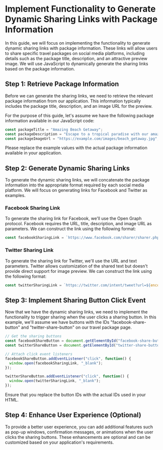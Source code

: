 # Implement Functionality to Generate Dynamic Sharing Links with Package Information

In this guide, we will focus on implementing the functionality to generate dynamic sharing links with package information. These links will allow users to share specific travel packages on social media platforms, including details such as the package title, description, and an attractive preview image. We will use JavaScript to dynamically generate the sharing links based on the package information.

## Step 1: Retrieve Package Information

Before we can generate the sharing links, we need to retrieve the relevant package information from our application. This information typically includes the package title, description, and an image URL for the preview.

For the purpose of this guide, let's assume we have the following package information available in our JavaScript code:

```javascript
const packageTitle = "Amazing Beach Getaway";
const packageDescription = "Escape to a tropical paradise with our amazing beach getaway package. Enjoy pristine beaches, luxurious accommodations, and a range of exciting activities.";
const packageImageUrl = "https://example.com/images/beach_getaway.jpg";
```

Please replace the example values with the actual package information available in your application.

## Step 2: Generate Dynamic Sharing Links

To generate the dynamic sharing links, we will concatenate the package information into the appropriate format required by each social media platform. We will focus on generating links for Facebook and Twitter as examples.

### Facebook Sharing Link

To generate the sharing link for Facebook, we'll use the Open Graph protocol. Facebook requires the URL, title, description, and image URL as parameters. We can construct the link using the following format:

```javascript
const facebookSharingLink = `https://www.facebook.com/sharer/sharer.php?u=${encodeURIComponent(window.location.href)}&title=${encodeURIComponent(packageTitle)}&description=${encodeURIComponent(packageDescription)}&picture=${encodeURIComponent(packageImageUrl)}`;
```

### Twitter Sharing Link

To generate the sharing link for Twitter, we'll use the URL and text parameters. Twitter allows customization of the shared text but doesn't provide direct support for image preview. We can construct the link using the following format:

```javascript
const twitterSharingLink = `https://twitter.com/intent/tweet?url=${encodeURIComponent(window.location.href)}&text=${encodeURIComponent(`${packageTitle}: ${packageDescription}`)}`;
```

## Step 3: Implement Sharing Button Click Event

Now that we have the dynamic sharing links, we need to implement the functionality to trigger sharing when the user clicks a sharing button. In this example, we'll assume we have buttons with the IDs "facebook-share-button" and "twitter-share-button" on our travel package page.

```javascript
// Get the sharing buttons
const facebookShareButton = document.getElementById("facebook-share-button");
const twitterShareButton = document.getElementById("twitter-share-button");

// Attach click event listeners
facebookShareButton.addEventListener("click", function() {
  window.open(facebookSharingLink, "_blank");
});

twitterShareButton.addEventListener("click", function() {
  window.open(twitterSharingLink, "_blank");
});
```

Ensure that you replace the button IDs with the actual IDs used in your HTML.

## Step 4: Enhance User Experience (Optional)

To provide a better user experience, you can add additional features such as pop-up windows, confirmation messages, or animations when the user clicks the sharing buttons. These enhancements are optional and can be customized based on your application's requirements.
